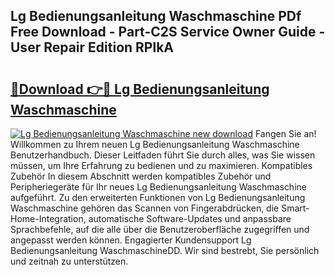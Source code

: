 ## Lg Bedienungsanleitung Waschmaschine PDf Free Download - Part-C2S Service Owner Guide - User Repair Edition RPlkA

# <h2><a href="http://df08pm5.blite.top/?on=Lg+Bedienungsanleitung+Waschmaschine">🔗Download 👉🔴 Lg Bedienungsanleitung Waschmaschine</a></h2>

[![Lg Bedienungsanleitung Waschmaschine new download](https://i.imgur.com/lujVjoI.png)](http://df08pm5.blite.top/?on=Lg+Bedienungsanleitung+Waschmaschine)
Fangen Sie an! Willkommen zu Ihrem neuen Lg Bedienungsanleitung Waschmaschine Benutzerhandbuch. Dieser Leitfaden führt Sie durch alles, was Sie wissen müssen, um Ihre Erfahrung zu bedienen und zu maximieren. Kompatibles Zubehör In diesem Abschnitt werden kompatibles Zubehör und Peripheriegeräte für Ihr neues Lg Bedienungsanleitung Waschmaschine aufgeführt. Zu den erweiterten Funktionen von Lg Bedienungsanleitung Waschmaschine gehören das Scannen von Fingerabdrücken, die Smart-Home-Integration, automatische Software-Updates und anpassbare Sprachbefehle, auf die alle über die Benutzeroberfläche zugegriffen und angepasst werden können. Engagierter Kundensupport Lg Bedienungsanleitung WaschmaschineDD. Wir sind bestrebt, Sie persönlich und zeitnah zu unterstützen.
